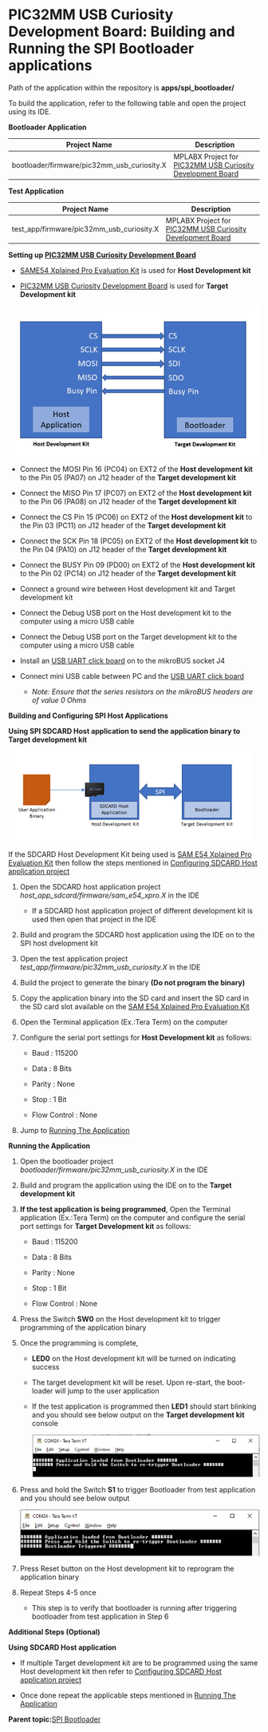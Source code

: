 # PIC32MM USB Curiosity Development Board: Building and Running the SPI Bootloader applications

Path of the application within the repository is **apps/spi\_bootloader/**

To build the application, refer to the following table and open the project using its IDE.

**Bootloader Application**

|Project Name|Description|
|------------|-----------|
|bootloader/firmware/pic32mm\_usb\_curiosity.X|MPLABX Project for [PIC32MM USB Curiosity Development Board](https://www.microchip.com/en-us/development-tool/dm320107)|

**Test Application**

|Project Name|Description|
|------------|-----------|
|test\_app/firmware/pic32mm\_usb\_curiosity.X|MPLABX Project for [PIC32MM USB Curiosity Development Board](https://www.microchip.com/en-us/development-tool/dm320107)|

**Setting up [PIC32MM USB Curiosity Development Board](https://www.microchip.com/en-us/development-tool/dm320107)**

-   [SAME54 Xplained Pro Evaluation Kit](https://www.microchip.com/en-us/development-tool/atsame54-xpro) is used for **Host Development kit**

-   [PIC32MM USB Curiosity Development Board](https://www.microchip.com/en-us/development-tool/dm320107) is used for **Target Development kit**


![spi_bootloader_host_target_connection](GUID-39E016F1-7841-47EA-A544-C64953457AA9-low.png)

-   Connect the MOSI Pin 16 \(PC04\) on EXT2 of the **Host development kit** to the Pin 05 \(PA07\) on J12 header of the **Target development kit**

-   Connect the MISO Pin 17 \(PC07\) on EXT2 of the **Host development kit** to the Pin 06 \(PA08\) on J12 header of the **Target development kit**

-   Connect the CS Pin 15 \(PC06\) on EXT2 of the **Host development kit** to the Pin 03 \(PC11\) on J12 header of the **Target development kit**

-   Connect the SCK Pin 18 \(PC05\) on EXT2 of the **Host development kit** to the Pin 04 \(PA10\) on J12 header of the **Target development kit**

-   Connect the BUSY Pin 09 \(PD00\) on EXT2 of the **Host development kit** to the Pin 02 \(PC14\) on J12 header of the **Target development kit**

-   Connect a ground wire between Host development kit and Target development kit

-   Connect the Debug USB port on the Host development kit to the computer using a micro USB cable

-   Connect the Debug USB port on the Target development kit to the computer using a micro USB cable

-   Install an [USB UART click board](https://www.mikroe.com/usb-uart-click) on to the mikroBUS socket J4

-   Connect mini USB cable between PC and the [USB UART click board](https://www.mikroe.com/usb-uart-click)

    -   *Note: Ensure that the series resistors on the mikroBUS headers are of value 0 Ohms*


**Building and Configuring SPI Host Applications**

**Using SPI SDCARD Host application to send the application binary to Target development kit**

![host_app_sdcard_setup](GUID-B4BBE222-1ED6-4DD2-8782-E743E123863C-low.png)

If the SDCARD Host Development Kit being used is [SAM E54 Xplained Pro Evaluation Kit](https://www.microchip.com/developmenttools/ProductDetails/atsame54-xpro) then follow the steps mentioned in [Configuring SDCARD Host application project](GUID-F3AB4AF7-7ACB-4670-8983-368850E93550.md#)

1.  Open the SDCARD host application project *host\_app\_sdcard/firmware/sam\_e54\_xpro.X* in the IDE

    -   If a SDCARD host application project of different development kit is used then open that project in the IDE

2.  Build and program the SDCARD host application using the IDE on to the SPI host dvelopment kit

3.  Open the test application project *test\_app/firmware/pic32mm\_usb\_curiosity.X* in the IDE

4.  Build the project to generate the binary **\(Do not program the binary\)**

5.  Copy the application binary into the SD card and insert the SD card in the SD card slot available on the [SAM E54 Xplained Pro Evaluation Kit](https://www.microchip.com/developmenttools/ProductDetails/atsame54-xpro)

6.  Open the Terminal application \(Ex.:Tera Term\) on the computer

7.  Configure the serial port settings for **Host Development kit** as follows:

    -   Baud : 115200

    -   Data : 8 Bits

    -   Parity : None

    -   Stop : 1 Bit

    -   Flow Control : None

8.  Jump to [Running The Application](#running-the-application)


**Running the Application**

1.  Open the bootloader project *bootloader/firmware/pic32mm\_usb\_curiosity.X* in the IDE

2.  Build and program the application using the IDE on to the **Target development kit**

3.  **If the test application is being programmed**, Open the Terminal application \(Ex.:Tera Term\) on the computer and configure the serial port settings for **Target Development kit** as follows:

    -   Baud : 115200

    -   Data : 8 Bits

    -   Parity : None

    -   Stop : 1 Bit

    -   Flow Control : None

4.  Press the Switch **SW0** on the Host development kit to trigger programming of the application binary

5.  Once the programming is complete,

    -   **LED0** on the Host development kit will be turned on indicating success

    -   The target development kit will be reset. Upon re-start, the boot-loader will jump to the user application

    -   If the test application is programmed then **LED1** should start blinking and you should see below output on the **Target development kit** console

        ![output](GUID-308A6410-4DBE-4EE9-9064-94C4C761359D-low.png)

6.  Press and hold the Switch **S1** to trigger Bootloader from test application and you should see below output

    ![output](GUID-47936BDA-91A0-4CD1-9728-A55B5980E707-low.png)

7.  Press Reset button on the Host development kit to reprogram the application binary

8.  Repeat Steps 4-5 once

    -   This step is to verify that bootloader is running after triggering bootloader from test application in Step 6


**Additional Steps \(Optional\)**

**Using SDCARD Host application**

-   If multiple Target development kit are to be programmed using the same Host development kit then refer to [Configuring SDCARD Host application project](GUID-F3AB4AF7-7ACB-4670-8983-368850E93550.md)

-   Once done repeat the applicable steps mentioned in [Running The Application](#running-the-application)


**Parent topic:**[SPI Bootloader](GUID-F4A670E4-FFF6-4F50-A86E-4A59F50517F2.md)

